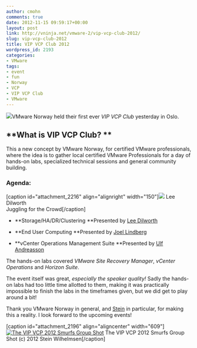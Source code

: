 ```yaml
---
author: cmohn
comments: true
date: 2012-11-15 09:59:17+00:00
layout: post
link: http://vninja.net/vmware-2/vip-vcp-club-2012/
slug: vip-vcp-club-2012
title: VIP VCP Club 2012
wordpress_id: 2193
categories:
- VMware
tags:
- event
- fun
- Norway
- VCP
- VIP VCP Club
- VMware
---
```


![](http://vninja.net/wordpress/wp-content/uploads/2012/11/VMware-VIP-Club-300x67.jpg)VMware Norway held their first ever _VIP VCP Club_ yesterday in Oslo.


## **What is VIP VCP Club? **


This a new concept by VMware Norway, for certified VMware professionals, where the idea is to gather local certified VMware Professionals for a day of hands-on labs, specialized technical sessions and general community building.


### Agenda:


[caption id="attachment_2216" align="alignright" width="150"][![](http://vninja.net/wordpress/wp-content/uploads/2012/11/Lee1-150x150.jpg)](http://vninja.net/wordpress/wp-content/uploads/2012/11/Lee1.jpg) Lee Dilworth   
Juggling for the Crowd[/caption]



	
  * **Storage/HA/DR/Clustering
**Presented by [Lee Dilworth](http://twitter.com/leedilworth)

	
  * **End User Computing
**Presented by [Joel Lindberg](http://twitter.com/viewgeek)

	
  * **vCenter Operations Management Suite
**Presented by [Ulf Andreasson](http://twitter.com/sn00fy)


The hands-on labs covered _VMware Site Recovery Manager_, _vCenter Operations_ and _Horizon Suite_.

The event itself was great, _especially the speaker quality!_ Sadly the hands-on labs had too little time allotted to them, making it was practically impossible to finish the labs in the timeframes given, but we did get to play around a bit!

Thank you VMware Norway in general, and [Stein](http://twitter.com/zztony) in particular, for making this a reality. I look forward to the upcoming events!

[caption id="attachment_2196" align="aligncenter" width="609"][![The VIP VCP 2012 Smurfs Group Shot](http://vninja.net/wordpress/wp-content/uploads/2012/11/VIPVCPClub2012.png)](http://vninja.net/wordpress/wp-content/uploads/2012/11/VIPVCPClub2012.png) The VIP VCP 2012 Smurfs Group Shot (c) 2012 Stein Wilhelmsen[/caption]




